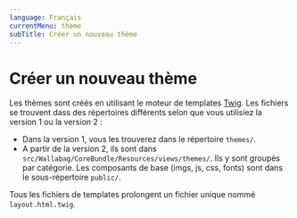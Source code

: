 ```yaml
---
language: Français
currentMenu: theme
subTitle: Créer un nouveau thème
---
```


# Créer un nouveau thème

Les thèmes sont créés en utilisant le moteur de templates [Twig](http://twig.sensiolabs.org/). Les fichiers se trouvent dass des répertoires différents selon que vous utilisiez la version 1 ou la version 2 :

* Dans la version 1, vous les trouverez dans le répertoire `themes/`.
* A partir de la version 2, ils sont dans `src/Wallabag/CoreBundle/Resources/views/themes/`. Ils y sont groupés par catégorie. Les composants de base (imgs, js, css, fonts) sont dans le sous-répertoire `public/`.

Tous les fichiers de templates prolongent un fichier unique nommé `layout.html.twig`.
